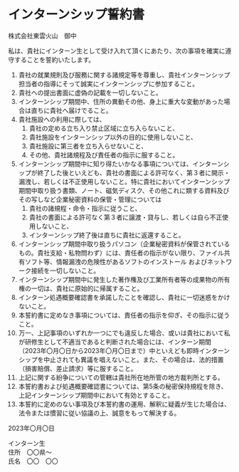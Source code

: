 # インターンシップ誓約書  
株式会社東雲火山　御中

私は、貴社にインターン生として受け入れて頂くにあたり、次の事項を確実に遵守することを誓約いたします。

1. 貴社の就業規則及び服務に関する諸規定等を尊重し、貴社インターンシップ担当者の指導にそって誠実にインターンシップに参加すること。
2. 貴社への提出書面に虚偽の記載を一切しないこと。
3. インターンシップ期間中、住所の異動その他、身上に重大な変動があった場合は直ちに貴社へ届けでること。
4. 貴社施設への利用に際しては、  
   1. 貴社の定める立ち入り禁止区域に立ち入らないこと、  
   2. 貴社施設をインターンシップ以外の目的に使用しないこと、  
   3. 貴社施設に第三者を立ち入らせないこと、  
   4. その他、貴社諸規程及び責任者の指示に服すること。  
5. インターンシップ期間中に知り得たいかなる事項については、インターンシップが終了した後といえども、貴社の書面による許可なく、第３者に開示・漏洩し、若しくは不正使用しないこと。特に貴社においてインターンシップ期間中取り扱う書類、ノート、磁気ディスク、その他これに類する資料及びその写しなど企業秘密資料の保管・管理については  
   1. 貴社の諸規程・命令・指示に従うこと、  
   2. 貴社の書面による許可なく第３者に譲渡・貸与し、若しくは自ら不正使用しないこと、  
   3. インターンシップ終了後は直ちに貴社に返還すること。
6. インターンシップ期間中取り扱うパソコン（企業秘密資料が保管されているもの。貴社支給・私物問わず）には、責任者の指示がない限り、ファイル共有ソフト等、情報漏洩の危険性があるソフトのインストール
およびネットワーク接続を一切しないこと。
7. インターンシップ期間中に発生した著作権及び工業所有者等の成果物の所有権の一切は、貴社に原始的に帰属すること。
8. インターン処遇概要確認書を承諾したことを確認し、貴社に一切迷惑をかけないこと。
9. 本誓約書に定めなき事項については、責任者の指示を仰ぎ、その指示に従うこと。
10. 万一、上記事項のいずれか一つにでも違反した場合、或いは貴社において私が研修生として不適当であると判断された場合には、インターン期間（2023年〇月〇日から2023年〇月〇日まで）中といえども即時インターンシップを中止されても異議を唱えないこと。また、その場合は、法的措置（損害賠償、差止請求）等に服すること。
11. 上記に関する紛争についての管轄は貴社所在地所管の地方裁判所とする。
12. 本誓約書および処遇概要確認書については、第5条の秘密保持規程を除き、上記インターンシップ期間中において有効とすること。
13. 本誓約に定めのない事項及び本誓約書の運用、解釈に疑義が生じた場合は、法令または慣習に従い協議の上、誠意をもって解決する。

2023年〇月〇日  

インターン生   
住所　〇〇県～  
氏名　〇〇　〇〇  